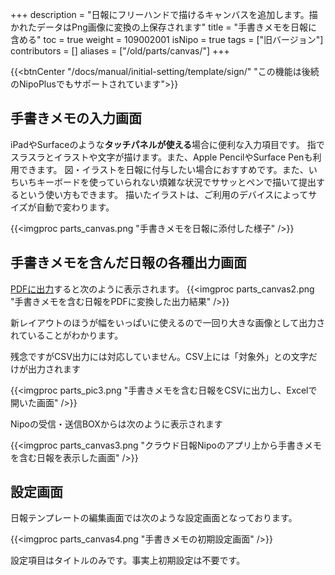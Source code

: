 +++
description = "日報にフリーハンドで描けるキャンバスを追加します。描かれたデータはPng画像に変換の上保存されます"
title = "手書きメモを日報に含める"
toc = true
weight = 109002001
isNipo = true
tags = ["旧バージョン"]
contributors = []
aliases = ["/old/parts/canvas/"]
+++

{{<btnCenter "/docs/manual/initial-setting/template/sign/" "この機能は後続のNipoPlusでもサポートされています">}}

## 手書きメモの入力画面

iPadやSurfaceのような**タッチパネルが使える**場合に便利な入力項目です。
指でスラスラとイラストや文字が描けます。また、Apple PencilやSurface Penも利用できます。
図・イラストを日報に付与したい場合におすすめです。また、いちいちキーボードを使っていられない煩雑な状況でササッとペンで描いて提出するという使い方もできます。
描いたイラストは、ご利用のデバイスによってサイズが自動で変わります。

{{<imgproc parts_canvas.png "手書きメモを日報に添付した様子" />}}

## 手書きメモを含んだ日報の各種出力画面

[PDFに出力](/old/manual/pdf/)すると次のように表示されます。
{{<imgproc parts_canvas2.png "手書きメモを含む日報をPDFに変換した出力結果" />}}

新レイアウトのほうが幅をいっぱいに使えるので一回り大きな画像として出力されていることがわかります。  

残念ですがCSV出力には対応していません。CSV上には「対象外」との文字だけが出力されます

{{<imgproc parts_pic3.png "手書きメモを含む日報をCSVに出力し、Excelで開いた画面" />}}

Nipoの受信・送信BOXからは次のように表示されます

{{<imgproc parts_canvas3.png "クラウド日報Nipoのアプリ上から手書きメモを含む日報を表示した画面" />}}

## 設定画面

日報テンプレートの編集画面では次のような設定画面となっております。

{{<imgproc parts_canvas4.png "手書きメモの初期設定画面" />}}

設定項目はタイトルのみです。事実上初期設定は不要です。
